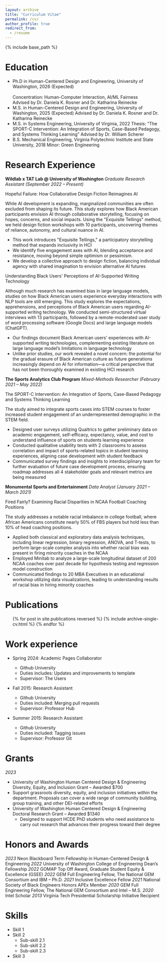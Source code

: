 ```yaml
---
layout: archive
title: "Curriculum Vitae"
permalink: /cv/
author_profile: true
redirect_from:
  - /resume
---
```


{% include base_path %}

Education
======
* Ph.D in Human-Centered Design and Engineering, University of Washington, 2026 (Expected)<br>  
Concentration: Human-Computer Interaction, AI/ML Fairness<br>
Advised by Dr. Daniela K. Rosner and Dr. Katharina Reinecke<br>
* M.S. in Human-Centered Design and Engineering, University of Washington, 2025 (Expected)
  Advised by Dr. Daniela K. Rosner and Dr. Katharina Reinecke
* M.S. in Systems Engineering, University of Virginia, 2022
  Thesis: “The SPORT-C Intervention: An Integration of Sports, Case-Based Pedagogy, and Systems Thinking Learning”
  Advised by Dr. William Scherer
* B.S. Mechanical Engineering, Virginia Polytechnic Institute and State University, 2018
  Minor: Green Engineering

Research Experience
======

**Wildlab x TAT Lab @ University of Washington** 
*Graduate Research Assistant (September 2022 – Present)* 

Hopeful Failure: How Collaborative Design Fiction Reimagines AI

While AI development is expanding, marginalized communities are often excluded from shaping its future. This study explores how Black American participants envision AI through collaborative storytelling, focusing on hopes, concerns, and social impacts. Using the "Exquisite Tellings" method, we held design fiction workshops with 10 participants, uncovering themes of reliance, autonomy, and cultural nuance in AI. 

*	This work introduces "Exquisite Tellings," a participatory storytelling method that expands inclusivity in HCI
*	We identify five engagement axes with AI, blending acceptance and resistance, moving beyond simple optimism or pessimism.
*	We develop a collective approach to design fiction, balancing individual agency with shared imagination to envision alternative AI futures

Understanding Black Users' Perceptions of AI-Supported Writing Technology

Although much research has examined bias in large language models, studies on how Black American users experience everyday interactions with NLP tools are still emerging. This study explores the expectations, apprehensions, and perceptions of Black American users regarding AI-supported writing technology. We conducted semi-structured virtual interviews with 13 participants, followed by a remote-moderated user study of word processing software (Google Docs) and large language models (ChatGPT).

*	Our findings document Black American users' experiences with AI-supported writing technologies, complementing existing literature on large language model’s limitations in language technology
*	Unlike prior studies, our work revealed a novel concern: the potential for the gradual erasure of Black American culture as future generations increasingly depend on AI for information—a critical perspective that has not been thoroughly examined in existing HCI research

**The Sports Analytics Club Program** 
*Mixed-Methods Researcher (February 2021 – May 2022)*

The SPORT-C Intervention: An Integration of Sports, Case-Based Pedagogy and Systems Thinking Learning 

The study aimed to integrate sports cases into STEM courses to foster increased student engagement of an underrepresented demographic in the STEM field. 

*	Designed user surveys utilizing Qualtrics to gather preliminary data on academic engagement, self-efficacy, expectancy, value, and cost to understand influence of sports on students learning experience
*	Conducted qualitative usability tests with 2 classrooms to assess correlation and impact of sports-related topics in student learning experiences, aligning case development with student feedback 
*	Communicated survey findings and insights to interdisciplinary team for further evaluation of future case development process, ensuring roadmap addresses all 4 stakeholder goals and relevant metrics are being measured

**Monumental Sports and Entertainment**
*Data Analyst (January 2021 – March 2021)*

Fired Fairly? Examining Racial Disparities in NCAA Football Coaching Positions 

The study addresses a notable racial imbalance in college football, where African Americans constitute nearly 50% of FBS players but hold less than 10% of head coaching positions. 

*	Applied both classical and exploratory data analysis techniques, including linear regression, binary regression, ANOVA, and T-tests, to perform large-scale complex analysis into whether racial bias was present in firing minority coaches in the NCAA
*	Employed Minitab to analyze a large-scale longitudinal dataset of 200 NCAA coaches over past decade for hypothesis testing and regression model construction
*	Communicated findings to 20 MBA Executives in an educational workshop utilizing data visualizations, leading to understanding results of racial bias in hiring minority coaches 

Publications
======
  <ul>{% for post in site.publications reversed %}
    {% include archive-single-cv.html %}
  {% endfor %}</ul>


Work experience
======
* Spring 2024: Academic Pages Collaborator
  * Github University
  * Duties includes: Updates and improvements to template
  * Supervisor: The Users

* Fall 2015: Research Assistant
  * Github University
  * Duties included: Merging pull requests
  * Supervisor: Professor Hub

* Summer 2015: Research Assistant
  * Github University
  * Duties included: Tagging issues
  * Supervisor: Professor Git
  

Grants
======

*2023*	

* University of Washington Human Centered Design & Engineering Diversity, Equity, and Inclusion Grant – Awarded $700
 * Support grassroots diversity, equity, and inclusion initiatives within the department. Proposals can cover a wide range of community building, group training, and other DEI-related efforts
* University of Washington Human Centered Design & Engineering Doctoral Research Grant – Awarded $1340
  * Designed to support HCDE PhD students who need assistance to carry out research that advances their progress toward their degree

Honors and Awards
======

*2023*	Neon Blackboard Term Fellowship in Human-Centered Design & Engineering
*2022*	University of Washington College of Engineering Dean’s Fellowship
*2022*	GOMAP Top Off Award, Graduate Student Equity & Excellence (GSEE)
*2022*	GEM Full Engineering Fellow, The National GEM Consortium and IBM – Ph.D.
*2021*	Inclusive Excellence Fellow
*2021*	National Society of Black Engineers Honors APEx Member
*2020*	GEM Full Engineering Fellow, The National GEM Consortium and Intel – M.S.
*2020*	Intel Scholar
*2013*	Virginia Tech Presidential Scholarship Initiative Recipient


Skills
======
* Skill 1
* Skill 2
  * Sub-skill 2.1
  * Sub-skill 2.2
  * Sub-skill 2.3
* Skill 3

  
<!-- Talks
======
  <ul>{% for post in site.talks reversed %}
    {% include archive-single-talk-cv.html  %}
  {% endfor %}</ul>
  
Teaching
======
  <ul>{% for post in site.teaching reversed %}
    {% include archive-single-cv.html %}
  {% endfor %}</ul>
  
Service and leadership
======
* Currently signed in to 43 different slack teams -->
